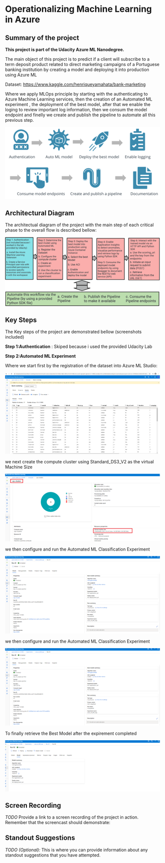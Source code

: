 # Operationalizing Machine Learning in Azure

## Summary of the project

**This project is part of the Udacity Azure ML Nanodegree.**

The main object of this project is to predict if a client will subscribe to a term deposit product related to direct marketing campaigns of a Portuguese banking institution by creating a model and deploying it into production using Azure ML

Dataset: https://www.kaggle.com/henriqueyamahata/bank-marketing 

Where we apply MLOps principle by starting  with the authenticating to Azure Machine Learning services, then the creation of an Automated ML experiment , the deployment of the best model, after that we enable the loging to review important log information, then we consum the model endpoint and finelly we create and publish the pipeline to automate all this previous step.

![projectdiagrame](Main-step-project.png "projectdiagrame")

## Architectural Diagram
The architectual diagram of the project with the main step of each critical phase to the overall flow is described bellow:

![architector](architector.png "architector")


## Key Steps
The Key steps of the project are demonstrated bellow (screenshots included)

**Step 1:Authentication** : Skiped because i used the provided Udacity Lab 

**Step 2:Automated ML Experiment**

Where we start first by the registration of the dataset into Azure ML Studio:

![Bank-Marketing-Dataset](Bank-Marketing-Dataset.png "Bank Marketing Dataset")

we next create the compute cluster using Standard_DS3_V2 as the virtual Machine Size

![Compute-cluster](Compute-cluster.png "Compute-cluster")

we then configure and run the Automated ML Classification Experiment

![Experiment-completed](Experiment-completed.png "Experiment-completed")

we then configure and run the Automated ML Classification Experiment

![Experiment-completed](Experiment-completed.png "Experiment-completed")

To finally retrieve the Best Model after the expirement completed 

![Best-Model](Best-Model.png "Best-Model")




## Screen Recording
*TODO* Provide a link to a screen recording of the project in action. Remember that the screencast should demonstrate:

## Standout Suggestions
*TODO (Optional):* This is where you can provide information about any standout suggestions that you have attempted.
